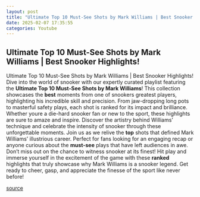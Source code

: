 ```yaml
---
layout: post
title: "Ultimate Top 10 Must-See Shots by Mark Williams | Best Snooker Highlights!"
date: 2025-02-07 17:35:55
categories: Youtube
---
```


## Ultimate Top 10 Must-See Shots by Mark Williams | Best Snooker Highlights!

Ultimate Top 10 Must-See Shots by Mark Williams | Best Snooker Highlights!
Dive into the world of snooker with our expertly curated playlist featuring the **Ultimate Top 10 Must-See Shots by Mark Williams**! This collection showcases the **best** moments from one of snookers greatest players, highlighting his incredible skill and precision.
From jaw-dropping long pots to masterful safety plays, each shot is ranked for its impact and brilliance. Whether youre a die-hard snooker fan or new to the sport, these highlights are sure to amaze and inspire. Discover the artistry behind Williams’ technique and celebrate the intensity of snooker through these unforgettable moments.
Join us as we relive the **top** shots that defined Mark Williams’ illustrious career. Perfect for fans looking for an engaging recap or anyone curious about the **must-see** plays that have left audiences in awe. 
Don’t miss out on the chance to witness snooker at its finest! Hit play and immerse yourself in the excitement of the game with these **ranked** highlights that truly showcase why Mark Williams is a snooker legend. Get ready to cheer, gasp, and appreciate the finesse of the sport like never before!

[source](https://www.youtube.com/playlist?list=PLLkzyMGsB0K0ovIS3xCrQeoCQ8r9Fhq8L)